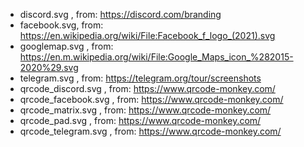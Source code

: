 - discord.svg , from: https://discord.com/branding
- facebook.svg, from: https://en.wikipedia.org/wiki/File:Facebook_f_logo_(2021).svg
- googlemap.svg , from: https://en.m.wikipedia.org/wiki/File:Google_Maps_icon_%282015-2020%29.svg
- telegram.svg , from: https://telegram.org/tour/screenshots
- qrcode_discord.svg , from: https://www.qrcode-monkey.com/
- qrcode_facebook.svg , from: https://www.qrcode-monkey.com/
- qrcode_matrix.svg , from: https://www.qrcode-monkey.com/
- qrcode_pad.svg , from: https://www.qrcode-monkey.com/
- qrcode_telegram.svg , from: https://www.qrcode-monkey.com/
